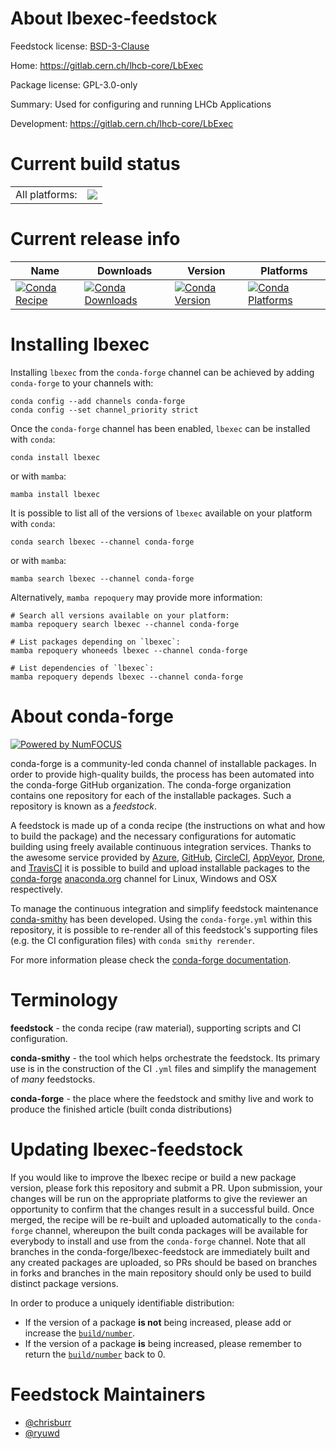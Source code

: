 About lbexec-feedstock
======================

Feedstock license: [BSD-3-Clause](https://github.com/conda-forge/lbexec-feedstock/blob/main/LICENSE.txt)

Home: https://gitlab.cern.ch/lhcb-core/LbExec

Package license: GPL-3.0-only

Summary: Used for configuring and running LHCb Applications

Development: https://gitlab.cern.ch/lhcb-core/LbExec

Current build status
====================


<table><tr><td>All platforms:</td>
    <td>
      <a href="https://dev.azure.com/conda-forge/feedstock-builds/_build/latest?definitionId=23631&branchName=main">
        <img src="https://dev.azure.com/conda-forge/feedstock-builds/_apis/build/status/lbexec-feedstock?branchName=main">
      </a>
    </td>
  </tr>
</table>

Current release info
====================

| Name | Downloads | Version | Platforms |
| --- | --- | --- | --- |
| [![Conda Recipe](https://img.shields.io/badge/recipe-lbexec-green.svg)](https://anaconda.org/conda-forge/lbexec) | [![Conda Downloads](https://img.shields.io/conda/dn/conda-forge/lbexec.svg)](https://anaconda.org/conda-forge/lbexec) | [![Conda Version](https://img.shields.io/conda/vn/conda-forge/lbexec.svg)](https://anaconda.org/conda-forge/lbexec) | [![Conda Platforms](https://img.shields.io/conda/pn/conda-forge/lbexec.svg)](https://anaconda.org/conda-forge/lbexec) |

Installing lbexec
=================

Installing `lbexec` from the `conda-forge` channel can be achieved by adding `conda-forge` to your channels with:

```
conda config --add channels conda-forge
conda config --set channel_priority strict
```

Once the `conda-forge` channel has been enabled, `lbexec` can be installed with `conda`:

```
conda install lbexec
```

or with `mamba`:

```
mamba install lbexec
```

It is possible to list all of the versions of `lbexec` available on your platform with `conda`:

```
conda search lbexec --channel conda-forge
```

or with `mamba`:

```
mamba search lbexec --channel conda-forge
```

Alternatively, `mamba repoquery` may provide more information:

```
# Search all versions available on your platform:
mamba repoquery search lbexec --channel conda-forge

# List packages depending on `lbexec`:
mamba repoquery whoneeds lbexec --channel conda-forge

# List dependencies of `lbexec`:
mamba repoquery depends lbexec --channel conda-forge
```


About conda-forge
=================

[![Powered by
NumFOCUS](https://img.shields.io/badge/powered%20by-NumFOCUS-orange.svg?style=flat&colorA=E1523D&colorB=007D8A)](https://numfocus.org)

conda-forge is a community-led conda channel of installable packages.
In order to provide high-quality builds, the process has been automated into the
conda-forge GitHub organization. The conda-forge organization contains one repository
for each of the installable packages. Such a repository is known as a *feedstock*.

A feedstock is made up of a conda recipe (the instructions on what and how to build
the package) and the necessary configurations for automatic building using freely
available continuous integration services. Thanks to the awesome service provided by
[Azure](https://azure.microsoft.com/en-us/services/devops/), [GitHub](https://github.com/),
[CircleCI](https://circleci.com/), [AppVeyor](https://www.appveyor.com/),
[Drone](https://cloud.drone.io/welcome), and [TravisCI](https://travis-ci.com/)
it is possible to build and upload installable packages to the
[conda-forge](https://anaconda.org/conda-forge) [anaconda.org](https://anaconda.org/)
channel for Linux, Windows and OSX respectively.

To manage the continuous integration and simplify feedstock maintenance
[conda-smithy](https://github.com/conda-forge/conda-smithy) has been developed.
Using the ``conda-forge.yml`` within this repository, it is possible to re-render all of
this feedstock's supporting files (e.g. the CI configuration files) with ``conda smithy rerender``.

For more information please check the [conda-forge documentation](https://conda-forge.org/docs/).

Terminology
===========

**feedstock** - the conda recipe (raw material), supporting scripts and CI configuration.

**conda-smithy** - the tool which helps orchestrate the feedstock.
                   Its primary use is in the construction of the CI ``.yml`` files
                   and simplify the management of *many* feedstocks.

**conda-forge** - the place where the feedstock and smithy live and work to
                  produce the finished article (built conda distributions)


Updating lbexec-feedstock
=========================

If you would like to improve the lbexec recipe or build a new
package version, please fork this repository and submit a PR. Upon submission,
your changes will be run on the appropriate platforms to give the reviewer an
opportunity to confirm that the changes result in a successful build. Once
merged, the recipe will be re-built and uploaded automatically to the
`conda-forge` channel, whereupon the built conda packages will be available for
everybody to install and use from the `conda-forge` channel.
Note that all branches in the conda-forge/lbexec-feedstock are
immediately built and any created packages are uploaded, so PRs should be based
on branches in forks and branches in the main repository should only be used to
build distinct package versions.

In order to produce a uniquely identifiable distribution:
 * If the version of a package **is not** being increased, please add or increase
   the [``build/number``](https://docs.conda.io/projects/conda-build/en/latest/resources/define-metadata.html#build-number-and-string).
 * If the version of a package **is** being increased, please remember to return
   the [``build/number``](https://docs.conda.io/projects/conda-build/en/latest/resources/define-metadata.html#build-number-and-string)
   back to 0.

Feedstock Maintainers
=====================

* [@chrisburr](https://github.com/chrisburr/)
* [@ryuwd](https://github.com/ryuwd/)


<!-- dummy commit to enable rerendering -->

